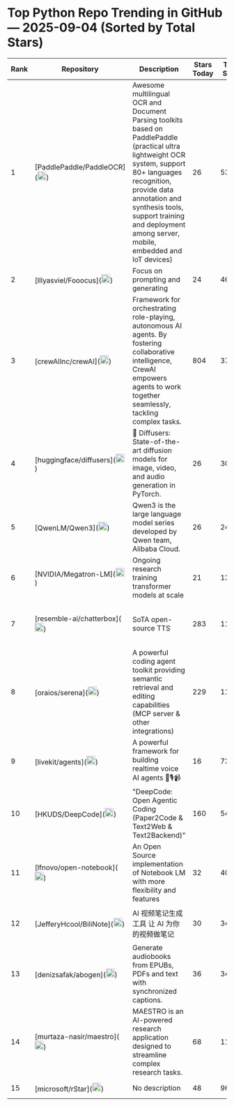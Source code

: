 # Top Python Repo Trending in GitHub — 2025-09-04 (Sorted by Total Stars)

| Rank | Repository | Description | Stars Today | Total Stars | Forks | Built by |
|------|------------|-------------|-------------|-------------|-------|----------|
| 1 | [PaddlePaddle/PaddleOCR](<a class="d-inline-block" data-hovercard-type="user" data-hovercard-url="/users/dyning/hovercard" data-hydro-click='{"event_type":"explore.click","payload":{"click_context":"TRENDING_REPOSITORIES_PAGE","click_target":"CONTRIBUTING_DEVELOPER","click_visual_representation":"DEVELOPER_AVATAR","actor_id":null,"record_id":null,"originating_url":"https://github.com/trending/python?since=daily","user_id":null}}' data-hydro-click-hmac="70abde0bab0d89334ffc671a34a50a0bde51fb19cc9dfab7abe8ce3c2f623fe1" data-octo-click="hovercard-link-click" data-octo-dimensions="link_type:self" href="/dyning"><img alt="@dyning" class="avatar mb-1 avatar-user" height="20" src="https://avatars.githubusercontent.com/u/10047064?s=40&amp;v=4" width="20"/></a>) | Awesome multilingual OCR and Document Parsing toolkits based on PaddlePaddle (practical ultra lightweight OCR system, support 80+ languages recognition, provide data annotation and synthesis tools, support training and deployment among server, mobile, embedded and IoT devices) | 26 | 53322 | 8575 | [LDOUBLEV](https://github.com/LDOUBLEV), [WenmuZhou](https://github.com/WenmuZhou), [MissPenguin](https://github.com/MissPenguin), [tink2123](https://github.com/tink2123), [dyning](https://github.com/dyning) |
| 2 | [lllyasviel/Fooocus](<a class="d-inline-block" data-hovercard-type="user" data-hovercard-url="/users/xhoxye/hovercard" data-hydro-click='{"event_type":"explore.click","payload":{"click_context":"TRENDING_REPOSITORIES_PAGE","click_target":"CONTRIBUTING_DEVELOPER","click_visual_representation":"DEVELOPER_AVATAR","actor_id":null,"record_id":null,"originating_url":"https://github.com/trending/python?since=daily","user_id":59230387}}' data-hydro-click-hmac="312ff21d0970a6bad5d6efe56908304dda3718cd130ab46b1e73020517553c5f" data-octo-click="hovercard-link-click" data-octo-dimensions="link_type:self" href="/xhoxye"><img alt="@xhoxye" class="avatar mb-1 avatar-user" height="20" src="https://avatars.githubusercontent.com/u/129571231?s=40&amp;v=4" width="20"/></a>) | Focus on prompting and generating | 24 | 46347 | 7429 | [lllyasviel](https://github.com/lllyasviel), [mashb1t](https://github.com/mashb1t), [MoonRide303](https://github.com/MoonRide303), [xhoxye](https://github.com/xhoxye) |
| 3 | [crewAIInc/crewAI](<a class="d-inline-block" data-hovercard-type="user" data-hovercard-url="/users/tonykipkemboi/hovercard" data-hydro-click='{"event_type":"explore.click","payload":{"click_context":"TRENDING_REPOSITORIES_PAGE","click_target":"CONTRIBUTING_DEVELOPER","click_visual_representation":"DEVELOPER_AVATAR","actor_id":null,"record_id":null,"originating_url":"https://github.com/trending/python?since=daily","user_id":59230387}}' data-hydro-click-hmac="312ff21d0970a6bad5d6efe56908304dda3718cd130ab46b1e73020517553c5f" data-octo-click="hovercard-link-click" data-octo-dimensions="link_type:self" href="/tonykipkemboi"><img alt="@tonykipkemboi" class="avatar mb-1 avatar-user" height="20" src="https://avatars.githubusercontent.com/u/64493665?s=40&amp;v=4" width="20"/></a>) | Framework for orchestrating role-playing, autonomous AI agents. By fostering collaborative intelligence, CrewAI empowers agents to work together seamlessly, tackling complex tasks. | 804 | 37427 | 4943 | [joaomdmoura](https://github.com/joaomdmoura), [bhancockio](https://github.com/bhancockio), [lorenzejay](https://github.com/lorenzejay), [lucasgomide](https://github.com/lucasgomide), [tonykipkemboi](https://github.com/tonykipkemboi) |
| 4 | [huggingface/diffusers](<a class="d-inline-block" data-hovercard-type="user" data-hovercard-url="/users/patil-suraj/hovercard" data-hydro-click='{"event_type":"explore.click","payload":{"click_context":"TRENDING_REPOSITORIES_PAGE","click_target":"CONTRIBUTING_DEVELOPER","click_visual_representation":"DEVELOPER_AVATAR","actor_id":null,"record_id":null,"originating_url":"https://github.com/trending","user_id":9624555}}' data-hydro-click-hmac="ba4cb575a5cafeac3778894c23496f620ed8904c5197b426ac7d8b98cc6e712f" data-octo-click="hovercard-link-click" data-octo-dimensions="link_type:self" href="/patil-suraj"><img alt="@patil-suraj" class="avatar mb-1 avatar-user" height="20" src="https://avatars.githubusercontent.com/u/27137566?s=40&amp;v=4" width="20"/></a>) | 🤗 Diffusers: State-of-the-art diffusion models for image, video, and audio generation in PyTorch. | 26 | 30592 | 6285 | [patrickvonplaten](https://github.com/patrickvonplaten), [sayakpaul](https://github.com/sayakpaul), [yiyixuxu](https://github.com/yiyixuxu), [DN6](https://github.com/DN6), [patil-suraj](https://github.com/patil-suraj) |
| 5 | [QwenLM/Qwen3](<a class="d-inline-block" data-hovercard-type="user" data-hovercard-url="/users/JianxinMa/hovercard" data-hydro-click='{"event_type":"explore.click","payload":{"click_context":"TRENDING_REPOSITORIES_PAGE","click_target":"CONTRIBUTING_DEVELOPER","click_visual_representation":"DEVELOPER_AVATAR","actor_id":null,"record_id":null,"originating_url":"https://github.com/trending/python?since=daily","user_id":1524716}}' data-hydro-click-hmac="c524f47438bbb13fcd8b9fcb36f7020c3dea180cfec3fe6d428e6cb1b4878f9b" data-octo-click="hovercard-link-click" data-octo-dimensions="link_type:self" href="/JianxinMa"><img alt="@JianxinMa" class="avatar mb-1 avatar-user" height="20" src="https://avatars.githubusercontent.com/u/7543016?s=40&amp;v=4" width="20"/></a>) | Qwen3 is the large language model series developed by Qwen team, Alibaba Cloud. | 26 | 24363 | 1686 | [jklj077](https://github.com/jklj077), [JustinLin610](https://github.com/JustinLin610), [bug-orz](https://github.com/bug-orz), [huybery](https://github.com/huybery), [JianxinMa](https://github.com/JianxinMa) |
| 6 | [NVIDIA/Megatron-LM](<a class="d-inline-block" data-hovercard-type="user" data-hovercard-url="/users/shoeybi/hovercard" data-hydro-click='{"event_type":"explore.click","payload":{"click_context":"TRENDING_REPOSITORIES_PAGE","click_target":"CONTRIBUTING_DEVELOPER","click_visual_representation":"DEVELOPER_AVATAR","actor_id":null,"record_id":null,"originating_url":"https://github.com/trending/python?since=daily","user_id":null}}' data-hydro-click-hmac="70abde0bab0d89334ffc671a34a50a0bde51fb19cc9dfab7abe8ce3c2f623fe1" data-octo-click="hovercard-link-click" data-octo-dimensions="link_type:self" href="/shoeybi"><img alt="@shoeybi" class="avatar mb-1 avatar-user" height="20" src="https://avatars.githubusercontent.com/u/1205686?s=40&amp;v=4" width="20"/></a>) | Ongoing research training transformer models at scale | 21 | 13449 | 3054 | [ko3n1g](https://github.com/ko3n1g), [jaredcasper](https://github.com/jaredcasper), [shanmugamr1992](https://github.com/shanmugamr1992), [lmcafee-nvidia](https://github.com/lmcafee-nvidia), [shoeybi](https://github.com/shoeybi) |
| 7 | [resemble-ai/chatterbox](<a class="d-inline-block" data-hovercard-type="user" data-hovercard-url="/users/TediPapajorgji/hovercard" data-hydro-click='{"event_type":"explore.click","payload":{"click_context":"TRENDING_REPOSITORIES_PAGE","click_target":"CONTRIBUTING_DEVELOPER","click_visual_representation":"DEVELOPER_AVATAR","actor_id":null,"record_id":null,"originating_url":"https://github.com/trending/python?since=daily","user_id":59230387}}' data-hydro-click-hmac="312ff21d0970a6bad5d6efe56908304dda3718cd130ab46b1e73020517553c5f" data-octo-click="hovercard-link-click" data-octo-dimensions="link_type:self" href="/TediPapajorgji"><img alt="@TediPapajorgji" class="avatar mb-1 avatar-user" height="20" src="https://avatars.githubusercontent.com/u/5790075?s=40&amp;v=4" width="20"/></a>) | SoTA open-source TTS | 283 | 11671 | 1450 | [fatchord](https://github.com/fatchord), [JeremyCCHsu](https://github.com/JeremyCCHsu), [manmay-nakhashi](https://github.com/manmay-nakhashi), [ZohaibAhmed](https://github.com/ZohaibAhmed), [TediPapajorgji](https://github.com/TediPapajorgji) |
| 8 | [oraios/serena](<a class="d-inline-block" data-hovercard-type="user" data-hovercard-url="/users/dbernazal/hovercard" data-hydro-click='{"event_type":"explore.click","payload":{"click_context":"TRENDING_REPOSITORIES_PAGE","click_target":"CONTRIBUTING_DEVELOPER","click_visual_representation":"DEVELOPER_AVATAR","actor_id":null,"record_id":null,"originating_url":"https://github.com/trending?since=monthly","user_id":51195595}}' data-hydro-click-hmac="6511edf2d55a3f4dc65c804f8101a1390906f4d7fff36654918c5990f03eb9fe" data-octo-click="hovercard-link-click" data-octo-dimensions="link_type:self" href="/dbernazal"><img alt="@dbernazal" class="avatar mb-1 avatar-user" height="20" src="https://avatars.githubusercontent.com/u/2327832?s=40&amp;v=4" width="20"/></a>) | A powerful coding agent toolkit providing semantic retrieval and editing capabilities (MCP server & other integrations) | 229 | 11251 | 792 | [MischaPanch](https://github.com/MischaPanch), [opcode81](https://github.com/opcode81), [mdbenito](https://github.com/mdbenito), [claude](https://github.com/claude), [dbernazal](https://github.com/dbernazal) |
| 9 | [livekit/agents](<a class="d-inline-block" data-hovercard-type="user" data-hovercard-url="/users/jayeshp19/hovercard" data-hydro-click='{"event_type":"explore.click","payload":{"click_context":"TRENDING_REPOSITORIES_PAGE","click_target":"CONTRIBUTING_DEVELOPER","click_visual_representation":"DEVELOPER_AVATAR","actor_id":null,"record_id":null,"originating_url":"https://github.com/trending/python?since=daily","user_id":59230387}}' data-hydro-click-hmac="312ff21d0970a6bad5d6efe56908304dda3718cd130ab46b1e73020517553c5f" data-octo-click="hovercard-link-click" data-octo-dimensions="link_type:self" href="/jayeshp19"><img alt="@jayeshp19" class="avatar mb-1 avatar-user" height="20" src="https://avatars.githubusercontent.com/u/60539217?s=40&amp;v=4" width="20"/></a>) | A powerful framework for building realtime voice AI agents 🤖🎙️📹 | 16 | 7398 | 1233 | [theomonnom](https://github.com/theomonnom), [longcw](https://github.com/longcw), [keepingitneil](https://github.com/keepingitneil), [davidzhao](https://github.com/davidzhao), [jayeshp19](https://github.com/jayeshp19) |
| 10 | [HKUDS/DeepCode](<a class="d-inline-block" data-hovercard-type="user" data-hovercard-url="/users/chaohuang-ai/hovercard" data-hydro-click='{"event_type":"explore.click","payload":{"click_context":"TRENDING_REPOSITORIES_PAGE","click_target":"CONTRIBUTING_DEVELOPER","click_visual_representation":"DEVELOPER_AVATAR","actor_id":null,"record_id":null,"originating_url":"https://github.com/trending/python?since=daily","user_id":1524716}}' data-hydro-click-hmac="c524f47438bbb13fcd8b9fcb36f7020c3dea180cfec3fe6d428e6cb1b4878f9b" data-octo-click="hovercard-link-click" data-octo-dimensions="link_type:self" href="/chaohuang-ai"><img alt="@chaohuang-ai" class="avatar mb-1 avatar-user" height="20" src="https://avatars.githubusercontent.com/u/204865953?s=40&amp;v=4" width="20"/></a>) | "DeepCode: Open Agentic Coding (Paper2Code & Text2Web & Text2Backend)" | 160 | 5408 | 665 | [Zongwei9888](https://github.com/Zongwei9888), [LarFii](https://github.com/LarFii), [LZH-YS1998](https://github.com/LZH-YS1998), [chaohuang-ai](https://github.com/chaohuang-ai) |
| 11 | [lfnovo/open-notebook](<a class="d-inline-block" data-hovercard-type="user" data-hovercard-url="/users/cubxxw/hovercard" data-hydro-click='{"event_type":"explore.click","payload":{"click_context":"TRENDING_REPOSITORIES_PAGE","click_target":"CONTRIBUTING_DEVELOPER","click_visual_representation":"DEVELOPER_AVATAR","actor_id":null,"record_id":null,"originating_url":"https://github.com/trending/python?since=daily","user_id":1524716}}' data-hydro-click-hmac="c524f47438bbb13fcd8b9fcb36f7020c3dea180cfec3fe6d428e6cb1b4878f9b" data-octo-click="hovercard-link-click" data-octo-dimensions="link_type:self" href="/cubxxw"><img alt="@cubxxw" class="avatar mb-1 avatar-user" height="20" src="https://avatars.githubusercontent.com/u/86140903?s=40&amp;v=4" width="20"/></a>) | An Open Source implementation of Notebook LM with more flexibility and features | 32 | 4044 | 416 | [lfnovo](https://github.com/lfnovo), [pchuri](https://github.com/pchuri), [cubxxw](https://github.com/cubxxw) |
| 12 | [JefferyHcool/BiliNote](<a class="d-inline-block" data-hovercard-type="user" data-hovercard-url="/users/claude/hovercard" data-hydro-click='{"event_type":"explore.click","payload":{"click_context":"TRENDING_REPOSITORIES_PAGE","click_target":"CONTRIBUTING_DEVELOPER","click_visual_representation":"DEVELOPER_AVATAR","actor_id":null,"record_id":null,"originating_url":"https://github.com/trending/python","user_id":86586602}}' data-hydro-click-hmac="f77a4b6d04f1dcb1e27efe50dd0f028f55b635dd3b7e340d9580fca25027146c" data-octo-click="hovercard-link-click" data-octo-dimensions="link_type:self" href="/claude"><img alt="@claude" class="avatar mb-1 avatar-user" height="20" src="https://avatars.githubusercontent.com/u/81847?s=40&amp;v=4" width="20"/></a>) | AI 视频笔记生成工具 让 AI 为你的视频做笔记 | 30 | 3482 | 392 | [JefferyHcool](https://github.com/JefferyHcool), [Karasukaigan](https://github.com/Karasukaigan), [SurfRid3r](https://github.com/SurfRid3r), [Paper-Dragon](https://github.com/Paper-Dragon), [claude](https://github.com/claude) |
| 13 | [denizsafak/abogen](<a class="d-inline-block" data-hovercard-type="user" data-hovercard-url="/users/KyleAure/hovercard" data-hydro-click='{"event_type":"explore.click","payload":{"click_context":"TRENDING_REPOSITORIES_PAGE","click_target":"CONTRIBUTING_DEVELOPER","click_visual_representation":"DEVELOPER_AVATAR","actor_id":null,"record_id":null,"originating_url":"https://github.com/trending/python?since=daily","user_id":59230387}}' data-hydro-click-hmac="312ff21d0970a6bad5d6efe56908304dda3718cd130ab46b1e73020517553c5f" data-octo-click="hovercard-link-click" data-octo-dimensions="link_type:self" href="/KyleAure"><img alt="@KyleAure" class="avatar mb-1 avatar-user" height="20" src="https://avatars.githubusercontent.com/u/33664635?s=40&amp;v=4" width="20"/></a>) | Generate audiobooks from EPUBs, PDFs and text with synchronized captions. | 36 | 3447 | 176 | [denizsafak](https://github.com/denizsafak), [jborza](https://github.com/jborza), [robmckinnon](https://github.com/robmckinnon), [KyleAure](https://github.com/KyleAure) |
| 14 | [murtaza-nasir/maestro](<a class="d-inline-block" data-hovercard-type="user" data-hovercard-url="/users/nrynss/hovercard" data-hydro-click='{"event_type":"explore.click","payload":{"click_context":"TRENDING_REPOSITORIES_PAGE","click_target":"CONTRIBUTING_DEVELOPER","click_visual_representation":"DEVELOPER_AVATAR","actor_id":null,"record_id":null,"originating_url":"https://github.com/trending/python?since=daily","user_id":59230387}}' data-hydro-click-hmac="312ff21d0970a6bad5d6efe56908304dda3718cd130ab46b1e73020517553c5f" data-octo-click="hovercard-link-click" data-octo-dimensions="link_type:self" href="/nrynss"><img alt="@nrynss" class="avatar mb-1 avatar-user" height="20" src="https://avatars.githubusercontent.com/u/9533376?s=40&amp;v=4" width="20"/></a>) | MAESTRO is an AI-powered research application designed to streamline complex research tasks. | 68 | 1145 | 99 | [murtaza-nasir](https://github.com/murtaza-nasir), [claude](https://github.com/claude), [mlaug](https://github.com/mlaug), [nrynss](https://github.com/nrynss) |
| 15 | [microsoft/rStar](<a class="d-inline-block" data-hydro-click='{"event_type":"explore.click","payload":{"click_context":"TRENDING_REPOSITORIES_PAGE","click_target":"CONTRIBUTING_DEVELOPER","click_visual_representation":"DEVELOPER_AVATAR","actor_id":null,"record_id":null,"originating_url":"https://github.com/trending/python?since=daily","user_id":59230387}}' data-hydro-click-hmac="312ff21d0970a6bad5d6efe56908304dda3718cd130ab46b1e73020517553c5f" href="/apps/microsoft-github-operations"><img alt="@microsoft-github-operations" class="avatar mb-1" height="20" src="https://avatars.githubusercontent.com/in/41902?s=40&amp;v=4" width="20"/></a>) | No description | 48 | 961 | 87 | [microsoftopensource](https://github.com/microsoftopensource), [J-shang](https://github.com/J-shang) |
